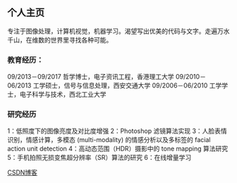 ## 个人主页

专注于图像处理，计算机视觉，机器学习。渴望写出优美的代码与文字。走遍万水千山，在维数的世界里寻找各种可能。

### 教育经历：

09/2013－09/2017 哲学博士，电子资讯工程，香港理工大学
09/2010－06/2013 工学硕士，信号与信息处理，西安交通大学
09/2006－06/2010 工学学士，电子科学与技术，西北工业大学

### 研究经历

1：低照度下的图像亮度及对比度增强
2：Photoshop 滤镜算法实现
3：人脸表情识别，情感计算，多模态 (multi-modality) 的情感分析以及多标签的 facial action unit detection
4：高动态范围（HDR）摄影中的 tone mapping 算法研究
5：手机拍照无损变焦超分辨率（SR）算法的研究
6：在线增量学习

[CSDN博客](http://blog.csdn.net/matrix_space)



